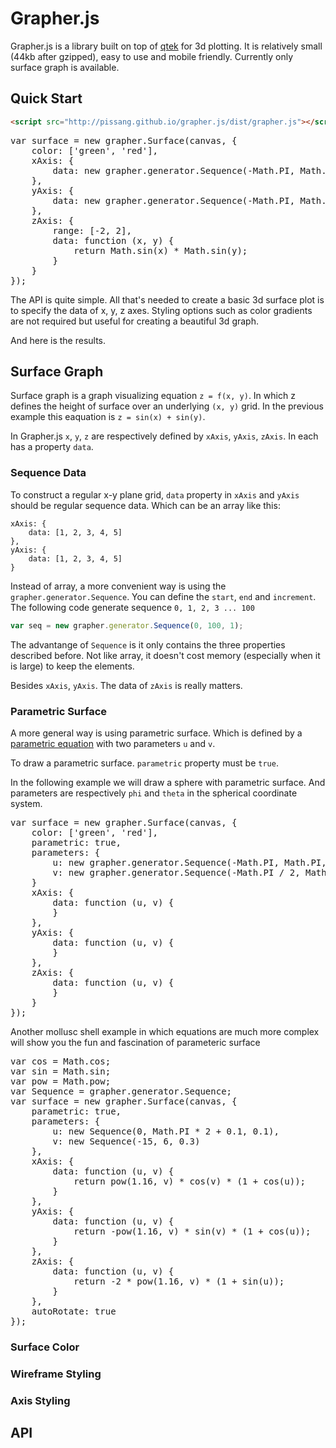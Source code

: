 # Grapher.js

Grapher.js is a library built on top of [qtek](https://github.com/pissang/qtek) for 3d plotting. It is relatively small (44kb after gzipped), easy to use and mobile friendly. Currently only surface graph is available.

## Quick Start

```html
<script src="http://pissang.github.io/grapher.js/dist/grapher.js"></script>
```

<pre id="code-quick-start">
var surface = new grapher.Surface(canvas, {
    color: ['green', 'red'],
    xAxis: {
        data: new grapher.generator.Sequence(-Math.PI, Math.PI, 0.4)
    },
    yAxis: {
        data: new grapher.generator.Sequence(-Math.PI, Math.PI, 0.4)
    },
    zAxis: {
        range: [-2, 2],
        data: function (x, y) {
            return Math.sin(x) * Math.sin(y);
        }
    }
});
</pre>

The API is quite simple. All that's needed to create a basic 3d surface plot is to specify the data of x, y, z axes. Styling options such as color gradients are not required but useful for creating a beautiful 3d graph.

And here is the results.

<div class="preview" data-code="code-quick-start"></div>

## Surface Graph

Surface graph is a graph visualizing equation `z = f(x, y)`. In which z defines the height of  surface over an underlying `(x, y)` grid. In the previous example this eaquation is `z = sin(x) + sin(y)`.

In Grapher.js `x`, `y`, `z` are respectively defined by `xAxis`, `yAxis`, `zAxis`. In each has a property `data`.


### Sequence Data

To construct a regular x-y plane grid, `data` property in `xAxis` and `yAxis` should be regular sequence data. Which can be an array like this:

```
xAxis: {
    data: [1, 2, 3, 4, 5]
},
yAxis: {
    data: [1, 2, 3, 4, 5]
}
```

Instead of array, a more convenient way is using the `grapher.generator.Sequence`. You can define the `start`, `end` and `increment`. The following code generate sequence `0, 1, 2, 3 ... 100`

```javascript
var seq = new grapher.generator.Sequence(0, 100, 1);
```

The advantange of `Sequence` is it only contains the three properties described before. Not like array, it doesn't cost memory (especially when it is large) to keep the elements.

Besides `xAxis`, `yAxis`. The data of `zAxis` is really matters. 

### Parametric Surface

A more general way is using parametric surface. Which is defined by a [parametric equation](http://en.wikipedia.org/wiki/Parametric_equation) with two parameters `u` and `v`.

To draw a parametric surface. `parametric` property must be `true`.

In the following example we will draw a sphere with parametric surface. And parameters are respectively `phi` and `theta` in the spherical coordinate system.


<pre id="code-sphere">
var surface = new grapher.Surface(canvas, {
    color: ['green', 'red'],
    parametric: true,
    parameters: {
        u: new grapher.generator.Sequence(-Math.PI, Math.PI, 0.1),
        v: new grapher.generator.Sequence(-Math.PI / 2, Math.PI / 2, 0.1)
    }
    xAxis: {
        data: function (u, v) {
        }
    },
    yAxis: {
        data: function (u, v) {
        }
    },
    zAxis: {
        data: function (u, v) {
        }
    }
});
</pre>


Another mollusc shell example in which equations are much more complex will show you the fun and fascination of parameteric surface

<pre id="code-mollusc-shell">
var cos = Math.cos;
var sin = Math.sin;
var pow = Math.pow;
var Sequence = grapher.generator.Sequence;
var surface = new grapher.Surface(canvas, {
    parametric: true,
    parameters: {
        u: new Sequence(0, Math.PI * 2 + 0.1, 0.1),
        v: new Sequence(-15, 6, 0.3)
    },
    xAxis: {
        data: function (u, v) {
            return pow(1.16, v) * cos(v) * (1 + cos(u));
        }
    },
    yAxis: {
        data: function (u, v) {
            return -pow(1.16, v) * sin(v) * (1 + cos(u));
        }
    },
    zAxis: {
        data: function (u, v) {
            return -2 * pow(1.16, v) * (1 + sin(u));
        }
    },
    autoRotate: true
});
</pre>


### Surface Color

### Wireframe Styling

### Axis Styling

## API
